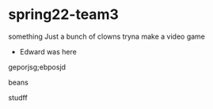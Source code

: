 # spring22-team3

something
Just a bunch of clowns tryna make a video game


* Edward was here

geporjsg;ebposjd

beans 

studff
